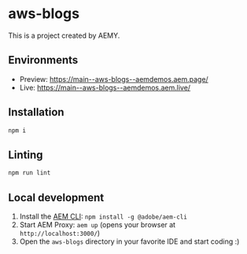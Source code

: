 # aws-blogs

This is a project created by AEMY.

## Environments

- Preview: https://main--aws-blogs--aemdemos.aem.page/
- Live: https://main--aws-blogs--aemdemos.aem.live/

## Installation

```sh
npm i
```

## Linting

```sh
npm run lint
```

## Local development

1. Install the [AEM CLI](https://github.com/adobe/helix-cli): `npm install -g @adobe/aem-cli`
1. Start AEM Proxy: `aem up` (opens your browser at `http://localhost:3000/`)
1. Open the `aws-blogs` directory in your favorite IDE and start coding :)